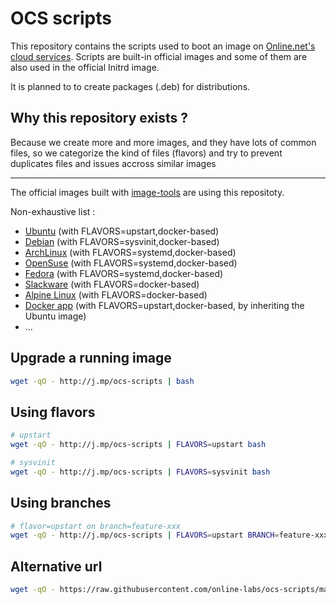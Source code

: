 OCS scripts
===========

This repository contains the scripts used to boot an image on [Online.net's cloud services](http://labs.online.net/).
Scripts are built-in official images and some of them are also used in the official Initrd image.

It is planned to to create packages (.deb) for distributions.

Why this repository exists ?
----------------------------

Because we create more and more images, and they have lots of common files, so we categorize the kind of files (flavors) and try to prevent duplicates files and issues accross similar images

---

The official images built with [image-tools](https://github.com/online-labs/image-tools) are using this repositoty.

Non-exhaustive list :

- [Ubuntu](https://github.com/online-labs/image-ubuntu) (with FLAVORS=upstart,docker-based)
- [Debian](https://github.com/online-labs/image-debian) (with FLAVORS=sysvinit,docker-based)
- [ArchLinux](https://github.com/online-labs/image-archlinux) (with FLAVORS=systemd,docker-based)
- [OpenSuse](https://github.com/online-labs/image-opensuse) (with FLAVORS=systemd,docker-based)
- [Fedora](https://github.com/online-labs/image-fedora) (with FLAVORS=systemd,docker-based)
- [Slackware](https://github.com/online-labs/image-slackware) (with FLAVORS=docker-based)
- [Alpine Linux](https://github.com/online-labs/image-alpine) (with FLAVORS=docker-based)
- [Docker app](https://github.com/online-labs/image-app-docker) (with FLAVORS=upstart,docker-based, by inheriting the Ubuntu image)
- ...

Upgrade a running image
-----------------------

```bash
wget -qO - http://j.mp/ocs-scripts | bash
```

Using flavors
-------------

```bash
# upstart
wget -qO - http://j.mp/ocs-scripts | FLAVORS=upstart bash
```

```bash
# sysvinit
wget -qO - http://j.mp/ocs-scripts | FLAVORS=sysvinit bash
```

Using branches
--------------

```bash
# flavor=upstart on branch=feature-xxx
wget -qO - http://j.mp/ocs-scripts | FLAVORS=upstart BRANCH=feature-xxx bash
```

Alternative url
---------------

```bash
wget -qO - https://raw.githubusercontent.com/online-labs/ocs-scripts/master/upgrade_root.bash | ... bash
```
